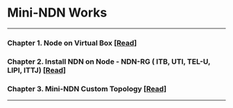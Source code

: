  # Mini-NDN Works 
 ***
 ### Chapter 1. Node on Virtual Box [[Read]](https://github.com/syaifulahdan/Mini-NDN-Work/blob/main/Chapter-1.md)
 ### Chapter 2. Install NDN on Node - NDN-RG ( ITB, UTI, TEL-U, LIPI, ITTJ) [[Read]](https://github.com/syaifulahdan/Mini-NDN-Work/blob/main/Chapter-2.md)
 ### Chapter 3. Mini-NDN Custom Topology [[Read]](https://github.com/syaifulahdan/Mini-NDN-Work/blob/main/Chapter-3.md)  
 *** 
